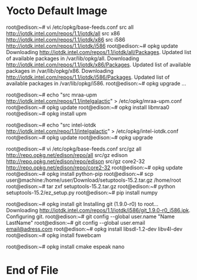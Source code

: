 # Yocto Default Image

root@edison:~# vi /etc/opkg/base-feeds.conf
 src all     http://iotdk.intel.com/repos/1.1/iotdk/all
 src x86 http://iotdk.intel.com/repos/1.1/iotdk/x86
 src i586    http://iotdk.intel.com/repos/1.1/iotdk/i586
root@edison:~# opkg update
 Downloading http://iotdk.intel.com/repos/1.1/iotdk/all/Packages.
 Updated list of available packages in /var/lib/opkg/all.
 Downloading http://iotdk.intel.com/repos/1.1/iotdk/x86/Packages.
 Updated list of available packages in /var/lib/opkg/x86.
 Downloading http://iotdk.intel.com/repos/1.1/iotdk/i586/Packages.
 Updated list of available packages in /var/lib/opkg/i586.
root@edison:~# opkg upgrade
...

root@edison:~# echo "src mraa-upm http://iotdk.intel.com/repos/1.1/intelgalactic" > /etc/opkg/mraa-upm.conf
root@edison:~# opkg update
root@edison:~# opkg install libmraa0
root@edison:~# opkg install upm

root@edison:~# echo "src intel-iotdk http://iotdk.intel.com/repo/1.1/intelgalactic" > /etc/opkg/intel-iotdk.conf
root@edison:~# opkg update
root@edison:~# opkg upgrade

root@edison:~# vi /etc/opkg/base-feeds.conf
 src/gz all http://repo.opkg.net/edison/repo/all
 src/gz edison http://repo.opkg.net/edison/repo/edison
 src/gz core2-32 http://repo.opkg.net/edison/repo/core2-32
root@edison:~# opkg update
root@edison:~# opkg install python-pip
root@edison:~# scp user@machine:/home/user/Download/setuptools-15.2.tar.gz /home/root
root@edison:~# tar zxf setuptools-15.2.tar.gz
root@edison:~# python setuptools-15.2/ez_setup.py
root@edison:~# pip install numpy

root@edison:~# opkg install git
 Installing git (1.9.0-r0) to root...
 Downloading http://iotdk.intel.com/repos/1.1/iotdk/i586/git_1.9.0-r0_i586.ipk.
 Configuring git.
root@edison:~# git config --global user.name "Name LastName"
root@edison:~# git config --global user.email email@adress.com
root@edison:~# opkg install libsdl-1.2-dev libv4l-dev
root@edison:~# opkg install fswebcam

root@edison:~# opkg install cmake espeak nano 

# End of File
